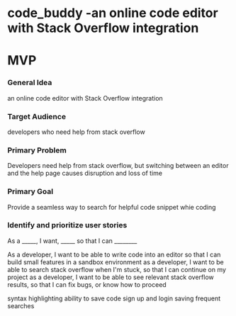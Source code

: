 # code_buddy -an online code editor with Stack Overflow integration

# MVP

### General Idea
an online code editor with Stack Overflow integration
### Target Audience
developers who need help from stack overflow
### Primary Problem
Developers need help from stack overflow, but switching between an editor and the help page causes disruption and loss of time
### Primary Goal
Provide a seamless way to search for helpful code snippet whie coding

### Identify and prioritize user stories

As a _____, I want, _____ so that I can ________

As a developer, I want to be able to write code into an editor so that I can build small features in a sandbox environment
as a developer, I want to be able to search stack overflow when I'm stuck, so that I can continue on my project
as a developer, I want to be able to see relevant stack overflow results, so that I can fix bugs, or know how to proceed

syntax highlighting
ability to save code
sign up and login
saving frequent searches
